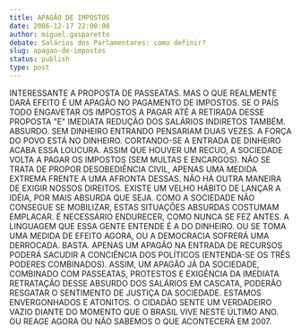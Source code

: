 ```yaml
---
title: APAGÃO DE IMPOSTOS
date: 2006-12-17 22:00:00
author: miguel.gasparetto
debate: Salários dos Parlamentares: como definir?
slug: apagao-de-impostos
status: publish 
type: post
---
```


INTERESSANTE A PROPOSTA DE PASSEATAS. MAS O QUE REALMENTE DARÁ EFEITO É UM APAGÃO NO PAGAMENTO DE IMPOSTOS. SE O PAÍS TODO ENGAVETAR OS IMPOSTOS A PAGAR ATÉ A RETIRADA DESSE PROPOSTA "E" IMEDIATA REDUÇÃO DOS SALÁRIOS INDIRETOS TAMBÉM. ABSURDO. SEM DINHEIRO ENTRANDO PENSARIAM DUAS VEZES. A FORÇA DO POVO ESTÁ NO DINHEIRO. CORTANDO-SE A ENTRADA DE DINHEIRO ACABA ESSA LOUCURA. ASSIM QUE HOUVER UM RECUO, A SOCIEDADE VOLTA A PAGAR OS IMPOSTOS (SEM MULTAS E ENCARGOS). NÃO SE TRATA DE PROPOR DESOBEDIÊNCIA CIVIL, APENAS UMA MEDIDA EXTREMA FRENTE A UMA AFRONTA DESSAS. NÃO HÁ OUTRA MANEIRA DE EXIGIR NOSSOS DIREITOS. EXISTE UM VELHO HÁBITO DE LANÇAR A IDÉIA, POR MAIS ABSURDA QUE SEJA. COMO A SOCIEDADE NÃO CONSEGUE SE MOBILIZAR, ESTAS SITUAÇÕES ABSURDAS COSTUMAM EMPLACAR. É NECESSÁRIO ENDURECER, COMO NUNCA SE FEZ ANTES. A LINGUAGEM QUE ESSA GENTE ENTENDE É A DO DINHEIRO. OU SE TOMA UMA MEDIDA DE EFEITO AGORA, OU A DEMOCRACIA SOFRERÁ UMA DERROCADA. BASTA. APENAS UM APAGÃO NA ENTRADA DE RECURSOS PODERÁ SACUDIR A CONCIÊNCIA DOS POLÍTICOS (ENTENDA-SE OS TRÊS PODERES COMBINADOS). ASSIM, UM APAGÃO JÁ DA SOCIEDADE, COMBINADO COM PASSEATAS, PROTESTOS E EXIGÊNCIA DA IMEDIATA RETRATAÇÃO DESSE ABSURDO DOS SALÁRIOS EM CASCATA, PODERÃO RESGATAR O SENTIMENTO DE JUSTIÇA DA SOCIEDADE. ESTAMOS ENVERGONHADOS E ATONITOS. O CIDADÃO SENTE UM VERDADEIRO VAZIO DIANTE DO MOMENTO QUE O BRASIL VIVE NESTE ÚLTIMO ANO. OU REAGE AGORA OU NÃO SABEMOS O QUE ACONTECERÁ EM 2007.
